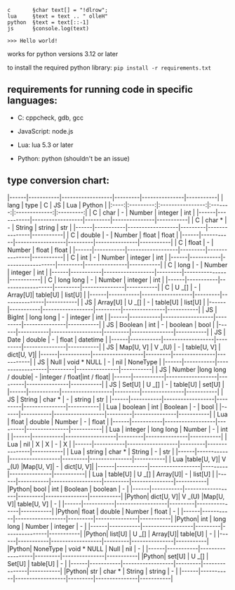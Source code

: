 ```
c       §char text[] = "!dlrow";
lua     §text = text .. " olleH"
python  §text = text[::-1]
js      §console.log(text)

>>> Hello world!
```

works for python versions 3.12 or later


to install the required python library:
`pip install -r requirements.txt`


## requirements for running code in specific languages:

- C: cppcheck, gdb, gcc

- JavaScript: node.js

- Lua: lua 5.3 or later

- Python: python (shouldn't be an issue)

## type conversion chart:

|------|-----------|------------------|---------|---------------|-----------|
| lang |    type   |        C         |    JS   |      Lua      |   Python  |
|:----:|:---------:|:----------------:|:-------:|:-------------:|:---------:|
|  C   |    char   |        -         |  Number |    integer    |    int    |
|------|-----------|------------------|---------|---------------|-----------|
|  C   |   char *  |        -         |  String |     string    |    str    |
|------|-----------|------------------|---------|---------------|-----------|
|  C   |   double  |        -         |  Number |     float     |   float   |
|------|-----------|------------------|---------|---------------|-----------|
|  C   |   float   |        -         |  Number |     float     |   float   |
|------|-----------|------------------|---------|---------------|-----------|
|  C   |    int    |        -         |  Number |    integer    |    int    |
|------|-----------|------------------|---------|---------------|-----------|
|  C   |    long   |        -         |  Number |    integer    |    int    |
|------|-----------|------------------|---------|---------------|-----------|
|  C   | long long |        -         |  Number |    integer    |    int    |
|------|-----------|------------------|---------|---------------|-----------|
|  C   |   U _[]   |        -         | Array[U]|    table[U]   |  list[U]  |
|------|-----------|------------------|---------|---------------|-----------|
|  JS  |  Array[U] |      U _[]       |    -    |    table[U]   |  list[U]  |
|------|-----------|------------------|---------|---------------|-----------|
|  JS  |   BigInt  |    long long     |    -    |    integer    |    int    |
|------|-----------|------------------|---------|---------------|-----------|
|  JS  |  Boolean  |       int        |    -    |    boolean    |    bool   |
|------|-----------|------------------|---------|---------------|-----------|
|  JS  |    Date   |      double      |    -    |     float     |  datetime |
|------|-----------|------------------|---------|---------------|-----------|
|  JS  | Map[U, V] |      V _(U)      |    -    |  table[U, V]  | dict[U, V]|
|------|-----------|------------------|---------|---------------|-----------|
|  JS  |    Null   |   void * NULL    |    -    |      nil      |  NoneType |
|------|-----------|------------------|---------|---------------|-----------|
|  JS  |   Number  |long long / double|    -    |integer / float|int / float|
|------|-----------|------------------|---------|---------------|-----------|
|  JS  |   Set[U]  |      U _[]       |    -    |    table[U]   |   set[U]  |
|------|-----------|------------------|---------|---------------|-----------|
|  JS  |   String  |      char *      |    -    |     string    |    str    |
|------|-----------|------------------|---------|---------------|-----------|
| Lua  |  boolean  |       int        | Boolean |       -       |    bool   |
|------|-----------|------------------|---------|---------------|-----------|
| Lua  |   float   |      double      |  Number |       -       |   float   |
|------|-----------|------------------|---------|---------------|-----------|
| Lua  |  integer  |    long long     |  Number |       -       |    int    |
|------|-----------|------------------|---------|---------------|-----------|
| Lua  |    nil    |        X         |    X    |       -       |     X     |
|------|-----------|------------------|---------|---------------|-----------|
| Lua  |   string  |      char *      |  String |       -       |    str    |
|------|-----------|------------------|---------|---------------|-----------|
| Lua  |table[U, V]|      V _(U)      |Map[U, V]|       -       | dict[U, V]|
|------|-----------|------------------|---------|---------------|-----------|
| Lua  |  table[U] |      U _[]       | Array[U]|       -       |  list[U]  |
|------|-----------|------------------|---------|---------------|-----------|
|Python|    bool   |       int        | Boolean |    boolean    |     -     |
|------|-----------|------------------|---------|---------------|-----------|
|Python| dict[U, V]|      V _(U)      |Map[U, V]|  table[U, V]  |     -     |
|------|-----------|------------------|---------|---------------|-----------|
|Python|   float   |      double      |  Number |     float     |     -     |
|------|-----------|------------------|---------|---------------|-----------|
|Python|    int    |    long long     |  Number |    integer    |     -     |
|------|-----------|------------------|---------|---------------|-----------|
|Python|  list[U]  |      U _[]       | Array[U]|    table[U]   |     -     |
|------|-----------|------------------|---------|---------------|-----------|
|Python|  NoneType |   void * NULL    |   Null  |      nil      |     -     |
|------|-----------|------------------|---------|---------------|-----------|
|Python|   set[U]  |      U _[]       |  Set[U] |    table[U]   |     -     |
|------|-----------|------------------|---------|---------------|-----------|
|Python|    str    |      char *      |  String |     string    |     -     |
|------|-----------|------------------|---------|---------------|-----------|